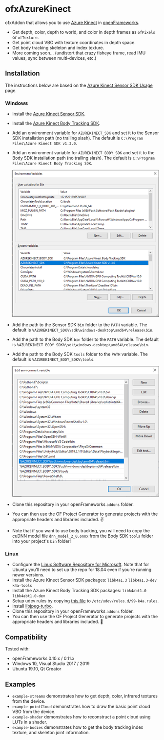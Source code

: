 # ofxAzureKinect

ofxAddon that allows you to use [Azure Kinect](https://azure.microsoft.com/en-us/services/kinect-dk/) in [openFrameworks](https://github.com/openframeworks/openFrameworks).

* Get depth, color, depth to world, and color in depth frames as `ofPixels` or `ofTexture`.
* Get point cloud VBO with texture coordinates in depth space.
* Get body tracking skeleton and index texture.
* More coming soon... (undistort that crazy fisheye frame, read IMU values, sync between multi-devices, etc.)

## Installation

The instructions below are based on the [Azure Kinect Sensor SDK Usage](https://github.com/microsoft/Azure-Kinect-Sensor-SDK/blob/develop/docs/usage.md) page.

### Windows

* Install the [Azure Kinect Sensor SDK](https://docs.microsoft.com/en-us/azure/Kinect-dk/sensor-sdk-download).
* Install the [Azure Kinect Body Tracking SDK](https://docs.microsoft.com/en-us/azure/Kinect-dk/body-sdk-download).
* Add an environment variable for `AZUREKINECT_SDK` and set it to the Sensor SDK installation path (no trailing slash). The default is `C:\Program Files\Azure Kinect SDK v1.3.0`.
* Add an environment variable for `AZUREKINECT_BODY_SDK` and set it to the Body SDK installation path (no trailing slash). The default is `C:\Program Files\Azure Kinect Body Tracking SDK`.

	![Environment Variables](Install-EnvVars.png)

* Add the path to the Sensor SDK `bin` folder to the `PATH` variable. The default is `%AZUREKINECT_SDK%\sdk\windows-desktop\amd64\release\bin`.
* Add the path to the Body SDK `bin` folder to the `PATH` variable. The default is `%AZUREKINECT_BODY_SDK%\sdk\windows-desktop\amd64\release\bin`.
* Add the path to the Body SDK `tools` folder to the `PATH` variable. The default is `%AZUREKINECT_BODY_SDK%\tools`.

	![Path](Install-Path.png)

* Clone this repository in your openFrameworks `addons` folder.
* You can then use the OF Project Generator to generate projects with the appropriate headers and libraries included. ✌️
* Note that if you want to use body tracking, you will need to copy the cuDNN model file `dnn_model_2_0.onnx` from the Body SDK `tools` folder into your project's `bin` folder!

### Linux

* Configure the [Linux Software Repository for Microsoft](https://docs.microsoft.com/en-us/windows-server/administration/linux-package-repository-for-microsoft-software). Note that for Ubuntu you'll need to set up the repo for 18.04 even if you're running newer versions.
* Install the Azure Kinect Sensor SDK packages: `libk4a1.3` `libk4a1.3-dev` `k4a-tools`
* Install the Azure Kinect Body Tracking SDK packages: `libk4abt1.0` `libk4abt1.0-dev`
* Setup udev rules by copying [this file](https://github.com/microsoft/Azure-Kinect-Sensor-SDK/blob/develop/scripts/99-k4a.rules) to `/etc/udev/rules.d/99-k4a.rules`.
* Install [libjpeg-turbo](https://sourceforge.net/projects/libjpeg-turbo/).
* Clone this repository in your openFrameworks `addons` folder.
* You can then use the OF Project Generator to generate projects with the appropriate headers and libraries included. 
🐣

## Compatibility

Tested with: 
* openFrameworks 0.10.x / 0.11.x
* Windows 10, Visual Studio 2017 / 2019
* Ubuntu 19.10, Qt Creator

## Examples

* `example-streams` demonstrates how to get depth, color, infrared textures from the device.
* `example-pointCloud` demonstrates how to draw the basic point cloud VBO from the device.
* `example-shader` demonstrates how to reconstruct a point cloud using LUTs in a shader.
* `example-bodies` demonstrates how to get the body tracking index texture, and skeleton joint information.
